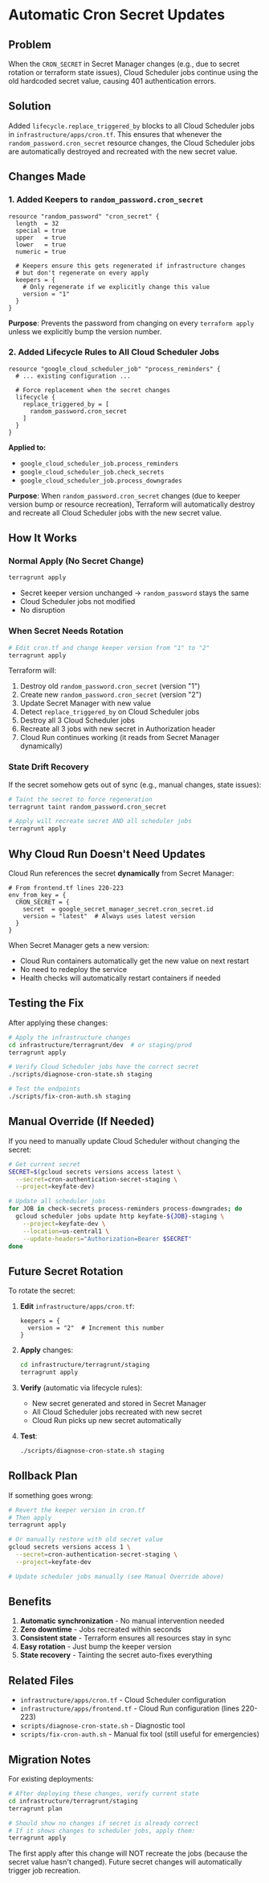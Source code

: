 # Automatic Cron Secret Updates

## Problem

When the `CRON_SECRET` in Secret Manager changes (e.g., due to secret rotation
or terraform state issues), Cloud Scheduler jobs continue using the old
hardcoded secret value, causing 401 authentication errors.

## Solution

Added `lifecycle.replace_triggered_by` blocks to all Cloud Scheduler jobs in
`infrastructure/apps/cron.tf`. This ensures that whenever the
`random_password.cron_secret` resource changes, the Cloud Scheduler jobs are
automatically destroyed and recreated with the new secret value.

## Changes Made

### 1. Added Keepers to `random_password.cron_secret`

```hcl
resource "random_password" "cron_secret" {
  length  = 32
  special = true
  upper   = true
  lower   = true
  numeric = true

  # Keepers ensure this gets regenerated if infrastructure changes
  # but don't regenerate on every apply
  keepers = {
    # Only regenerate if we explicitly change this value
    version = "1"
  }
}
```

**Purpose**: Prevents the password from changing on every `terraform apply`
unless we explicitly bump the version number.

### 2. Added Lifecycle Rules to All Cloud Scheduler Jobs

```hcl
resource "google_cloud_scheduler_job" "process_reminders" {
  # ... existing configuration ...

  # Force replacement when the secret changes
  lifecycle {
    replace_triggered_by = [
      random_password.cron_secret
    ]
  }
}
```

**Applied to:**

- `google_cloud_scheduler_job.process_reminders`
- `google_cloud_scheduler_job.check_secrets`
- `google_cloud_scheduler_job.process_downgrades`

**Purpose**: When `random_password.cron_secret` changes (due to keeper version
bump or resource recreation), Terraform will automatically destroy and recreate
all Cloud Scheduler jobs with the new secret value.

## How It Works

### Normal Apply (No Secret Change)

```bash
terragrunt apply
```

- Secret keeper version unchanged → `random_password` stays the same
- Cloud Scheduler jobs not modified
- No disruption

### When Secret Needs Rotation

```bash
# Edit cron.tf and change keeper version from "1" to "2"
terragrunt apply
```

Terraform will:

1. Destroy old `random_password.cron_secret` (version "1")
2. Create new `random_password.cron_secret` (version "2")
3. Update Secret Manager with new value
4. Detect `replace_triggered_by` on Cloud Scheduler jobs
5. Destroy all 3 Cloud Scheduler jobs
6. Recreate all 3 jobs with new secret in Authorization header
7. Cloud Run continues working (it reads from Secret Manager dynamically)

### State Drift Recovery

If the secret somehow gets out of sync (e.g., manual changes, state issues):

```bash
# Taint the secret to force regeneration
terragrunt taint random_password.cron_secret

# Apply will recreate secret AND all scheduler jobs
terragrunt apply
```

## Why Cloud Run Doesn't Need Updates

Cloud Run references the secret **dynamically** from Secret Manager:

```hcl
# From frontend.tf lines 220-223
env_from_key = {
  CRON_SECRET = {
    secret  = google_secret_manager_secret.cron_secret.id
    version = "latest"  # Always uses latest version
  }
}
```

When Secret Manager gets a new version:

- Cloud Run containers automatically get the new value on next restart
- No need to redeploy the service
- Health checks will automatically restart containers if needed

## Testing the Fix

After applying these changes:

```bash
# Apply the infrastructure changes
cd infrastructure/terragrunt/dev  # or staging/prod
terragrunt apply

# Verify Cloud Scheduler jobs have the correct secret
./scripts/diagnose-cron-state.sh staging

# Test the endpoints
./scripts/fix-cron-auth.sh staging
```

## Manual Override (If Needed)

If you need to manually update Cloud Scheduler without changing the secret:

```bash
# Get current secret
SECRET=$(gcloud secrets versions access latest \
  --secret=cron-authentication-secret-staging \
  --project=keyfate-dev)

# Update all scheduler jobs
for JOB in check-secrets process-reminders process-downgrades; do
  gcloud scheduler jobs update http keyfate-${JOB}-staging \
    --project=keyfate-dev \
    --location=us-central1 \
    --update-headers="Authorization=Bearer $SECRET"
done
```

## Future Secret Rotation

To rotate the secret:

1. **Edit** `infrastructure/apps/cron.tf`:

   ```hcl
   keepers = {
     version = "2"  # Increment this number
   }
   ```

2. **Apply** changes:

   ```bash
   cd infrastructure/terragrunt/staging
   terragrunt apply
   ```

3. **Verify** (automatic via lifecycle rules):
   - New secret generated and stored in Secret Manager
   - All Cloud Scheduler jobs recreated with new secret
   - Cloud Run picks up new secret automatically

4. **Test**:
   ```bash
   ./scripts/diagnose-cron-state.sh staging
   ```

## Rollback Plan

If something goes wrong:

```bash
# Revert the keeper version in cron.tf
# Then apply
terragrunt apply

# Or manually restore with old secret value
gcloud secrets versions access 1 \
  --secret=cron-authentication-secret-staging \
  --project=keyfate-dev

# Update scheduler jobs manually (see Manual Override above)
```

## Benefits

1. **Automatic synchronization** - No manual intervention needed
2. **Zero downtime** - Jobs recreated within seconds
3. **Consistent state** - Terraform ensures all resources stay in sync
4. **Easy rotation** - Just bump the keeper version
5. **State recovery** - Tainting the secret auto-fixes everything

## Related Files

- `infrastructure/apps/cron.tf` - Cloud Scheduler configuration
- `infrastructure/apps/frontend.tf` - Cloud Run configuration (lines 220-223)
- `scripts/diagnose-cron-state.sh` - Diagnostic tool
- `scripts/fix-cron-auth.sh` - Manual fix tool (still useful for emergencies)

## Migration Notes

For existing deployments:

```bash
# After deploying these changes, verify current state
cd infrastructure/terragrunt/staging
terragrunt plan

# Should show no changes if secret is already correct
# If it shows changes to scheduler jobs, apply them:
terragrunt apply
```

The first apply after this change will NOT recreate the jobs (because the secret
value hasn't changed). Future secret changes will automatically trigger job
recreation.

